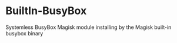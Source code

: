 # BuiltIn-BusyBox
Systemless BusyBox Magisk module installing by the Magisk built-in busybox binary
